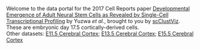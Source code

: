 Welcome to the data portal for the 2017 Cell Reports paper [Developmental Emergence of Adult Neural Stem Cells as Revealed by Single-Cell Transcriptional Profiling](https://doi.org/10.1016/j.celrep.2017.12.017) by Yuzwa *et al.*, brought to you by [scClustViz](https://baderlab.github.io/scClustViz).  These are embryonic day 17.5 cortically-derived cells.  
Other datasets:	[E11.5 Cerebral Cortex](https://innesbt.shinyapps.io/e11cortex/); [E13.5 Cerebral Cortex](https://innesbt.shinyapps.io/e13cortex/); [E15.5 Cerebral Cortex](https://innesbt.shinyapps.io/e15cortex/)
